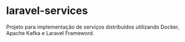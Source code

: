 # laravel-services
Projeto para implementação de serviços distribuídos utilizando Docker, Apache Kafka e Laravel Frameword.
